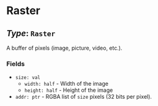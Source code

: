# Raster

## *Type*: `Raster`

A buffer of pixels (image, picture, video, etc.).

### Fields

 - `size: val`
   - `width: half` - Width of the image
   - `height: half` - Height of the image
 - `addr: ptr` - RGBA list of `size` pixels (32 bits per pixel).
